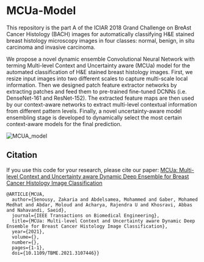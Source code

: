 # MCUa-Model

This repository is the part A of the ICIAR 2018 Grand Challenge on BreAst Cancer Histology (BACH) images for automatically classifying H&E stained breast histology microscopy images in four classes: normal, benign, in situ carcinoma and invasive carcinoma.


We propose a novel dynamic ensemble Convolutional Neural Network with terming Multi-level Context and Uncertainty aware (MCUa) model for the automated classification of H&E
stained breast histology images. First, we resize input images into two different scales to capture multi-scale local information. Then we designed patch feature extractor networks by extracting patches and feed them to pre-trained fine-tuned DCNNs (i.e. DenseNet-161 and ResNet-152). The extracted feature maps are then used by our context-aware
networks to extract multi-level contextual information from different pattern levels. Finally, a novel uncertainty-aware model ensembling stage is developed to dynamically select
the most certain context-aware models for the final prediction.

![MCUA_model](https://user-images.githubusercontent.com/20457990/107374459-85cd2f00-6adf-11eb-9356-f6a5202e8969.PNG)


## Citation
If you use this code for your research, please cite our paper: [MCUa: Multi-level Context and Uncertainty aware Dynamic Deep Ensemble for Breast Cancer Histology Image Classification](https://ieeexplore.ieee.org/document/9525263?denied=)



```
@ARTICLE{MCUA,
  author={Senousy, Zakaria and Abdelsamea, Mohammed and Gaber, Mohamed Medhat and Abdar, Moloud and Acharya, Rajendra U and Khosravi, Abbas and Nahavandi, Saeid},
  journal={IEEE Transactions on Biomedical Engineering}, 
  title={MCUa: Multi-level Context and Uncertainty aware Dynamic Deep Ensemble for Breast Cancer Histology Image Classification}, 
  year={2021},
  volume={},
  number={},
  pages={1-1},
  doi={10.1109/TBME.2021.3107446}}
```
